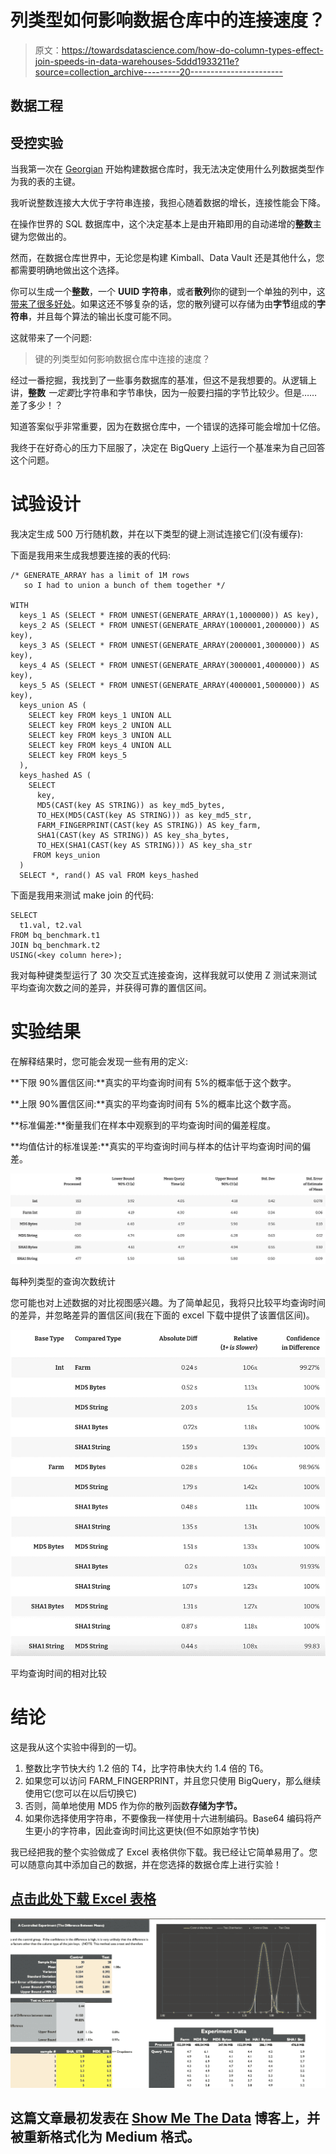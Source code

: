 # 列类型如何影响数据仓库中的连接速度？

> 原文：<https://towardsdatascience.com/how-do-column-types-effect-join-speeds-in-data-warehouses-5ddd1933211e?source=collection_archive---------20----------------------->

## 数据工程

## 受控实验

当我第一次在 [Georgian](https://georgian.io/) 开始构建数据仓库时，我无法决定使用什么列数据类型作为我的表的主键。

我听说整数连接大大优于字符串连接，我担心随着数据的增长，连接性能会下降。

在操作世界的 SQL 数据库中，这个决定基本上是由开箱即用的自动递增的**整数**主键为您做出的。

然而，在数据仓库世界中，无论您是构建 Kimball、Data Vault 还是其他什么，您都需要明确地做出这个选择。

你可以生成一个**整数**，一个 **UUID 字符串**，或者**散列**你的键到一个单独的列中，这[带来了很多好处](https://showmethedata.blog/generating-unique-keys-in-bigquery)。如果这还不够复杂的话，您的散列键可以存储为由**字节**组成的**字符串**，并且每个算法的输出长度可能不同。

这就带来了一个问题:

> 键的列类型如何影响数据仓库中连接的速度？

经过一番挖掘，我找到了一些事务数据库的基准，但这不是我想要的。从逻辑上讲，**整数** *一定要*比字符串和字节串快，因为一般要扫描的字节比较少。但是……差了多少！？

知道答案似乎非常重要，因为在数据仓库中，一个错误的选择可能会增加十亿倍。

我终于在好奇心的压力下屈服了，决定在 BigQuery 上运行一个基准来为自己回答这个问题。

# 试验设计

我决定生成 500 万行随机数，并在以下类型的键上测试连接它们(没有缓存):

下面是我用来生成我想要连接的表的代码:

```
/* GENERATE_ARRAY has a limit of 1M rows
   so I had to union a bunch of them together */

WITH
  keys_1 AS (SELECT * FROM UNNEST(GENERATE_ARRAY(1,1000000)) AS key),
  keys_2 AS (SELECT * FROM UNNEST(GENERATE_ARRAY(1000001,2000000)) AS key),
  keys_3 AS (SELECT * FROM UNNEST(GENERATE_ARRAY(2000001,3000000)) AS key),
  keys_4 AS (SELECT * FROM UNNEST(GENERATE_ARRAY(3000001,4000000)) AS key),
  keys_5 AS (SELECT * FROM UNNEST(GENERATE_ARRAY(4000001,5000000)) AS key),
  keys_union AS (
    SELECT key FROM keys_1 UNION ALL
    SELECT key FROM keys_2 UNION ALL
    SELECT key FROM keys_3 UNION ALL
    SELECT key FROM keys_4 UNION ALL
    SELECT key FROM keys_5
  ),
  keys_hashed AS (
    SELECT
      key,
      MD5(CAST(key AS STRING)) as key_md5_bytes,
      TO_HEX(MD5(CAST(key AS STRING))) as key_md5_str,
      FARM_FINGERPRINT(CAST(key AS STRING)) AS key_farm,
      SHA1(CAST(key AS STRING)) AS key_sha_bytes,
      TO_HEX(SHA1(CAST(key AS STRING))) AS key_sha_str
     FROM keys_union
  )
  SELECT *, rand() AS val FROM keys_hashed
```

下面是我用来测试 make join 的代码:

```
SELECT
  t1.val, t2.val
FROM bq_benchmark.t1
JOIN bq_benchmark.t2
USING(<key column here>);
```

我对每种键类型运行了 30 次交互式连接查询，这样我就可以使用 Z 测试来测试平均查询次数之间的差异，并获得可靠的置信区间。

# 实验结果

在解释结果时，您可能会发现一些有用的定义:

**下限 90%置信区间:**真实的平均查询时间有 5%的概率低于这个数字。

**上限 90%置信区间:**真实的平均查询时间有 5%的概率比这个数字高。

**标准偏差:**衡量我们在样本中观察到的平均查询时间的偏差程度。

**均值估计的标准误差:**真实的平均查询时间与样本的估计平均查询时间的偏差。

![](img/b2d21eba4bbd372d4f0a3d80450ff1c4.png)

每种列类型的查询次数统计

您可能也对上述数据的对比视图感兴趣。为了简单起见，我将只比较平均查询时间的差异，并忽略差异的置信区间(我在下面的 excel 下载中提供了该置信区间)。

![](img/73f1a62c25f422b0ba7c3626465acc45.png)

平均查询时间的相对比较

# 结论

这是我从这个实验中得到的一切。

1.  整数比字节快大约 1.2 倍的 T4，比字符串快大约 1.4 倍的 T6。
2.  如果您可以访问 FARM_FINGERPRINT，并且您只使用 BigQuery，那么继续使用它(您可以在以后切换它)
3.  否则，简单地使用 MD5 作为你的散列函数**存储为字节。**
4.  如果你选择使用字符串，不要像我一样使用十六进制编码。Base64 编码将产生更小的字符串，因此查询时间比这更快(但不如原始字节快)

我已经把我的整个实验做成了 Excel 表格供你下载。我已经让它简单易用了。您可以随意向其中添加自己的数据，并在您选择的数据仓库上进行实验！

## [点击此处下载 Excel 表格](https://showmethedata.blog/wp-content/uploads/2021/01/BQ-Join-Benchmarks.xlsx)

![](img/779603dbf5ebdbbea44785f6238c87c2.png)

## 这篇文章最初发表在 [Show Me The Data](https://showmethedata.blog/how-do-column-types-effect-join-speeds-in-data-warehouses?utm_source=medium&utm_campaign=post) 博客上，并被重新格式化为 Medium 格式。
